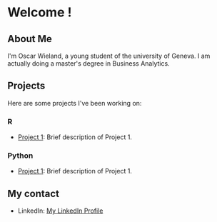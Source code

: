 # Welcome !

## About Me
I'm Oscar Wieland, a young student of the university of Geneva. I am actually doing a master's degree in Business Analytics. 

## Projects
Here are some projects I've been working on:

### R
- [Project 1](link-to-project-1): Brief description of Project 1.

### Python
- [Project 1](link-to-project-1): Brief description of Project 1.

## My contact
- LinkedIn: [My LinkedIn Profile](https://www.linkedin.com/in/oscar-wieland-a7b90b224/)

